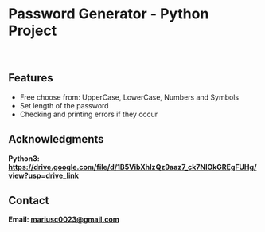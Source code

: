 <h1>Password Generator - Python Project</h1>
<br>
<h2>Features</h2>
<ul>
    <li> Free choose from: UpperCase, LowerCase, Numbers and Symbols</li>
    <li> Set length of the password </li>
    <li>Checking and printing errors if they occur</li>
    
</ul>


<h2>Acknowledgments</h2>

<b> Python3: https://drive.google.com/file/d/1B5VibXhlzQz9aaz7_ck7NlOkGREgFUHg/view?usp=drive_link <b>
<br>


<h2>Contact</h2>

<b> Email: mariusc0023@gmail.com </b>
